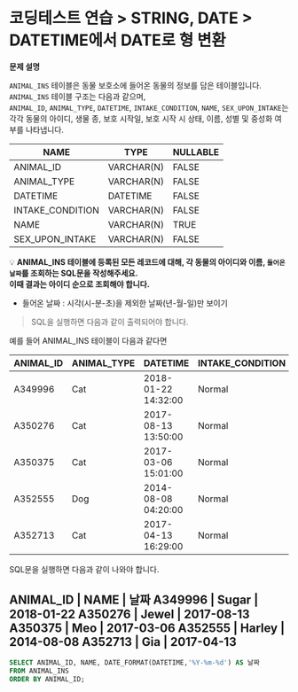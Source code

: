 # 코딩테스트 연습 > STRING, DATE > DATETIME에서 DATE로 형 변환

**문제 설명**

`ANIMAL_INS` 테이블은 동물 보호소에 들어온 동물의 정보를 담은 테이블입니다.   
`ANIMAL_INS` 테이블 구조는 다음과 같으며,   
`ANIMAL_ID`, `ANIMAL_TYPE`, `DATETIME`, `INTAKE_CONDITION`, `NAME`, `SEX_UPON_INTAKE`는  
각각 동물의 아이디, 생물 종, 보호 시작일, 보호 시작 시 상태, 이름, 성별 및 중성화 여부를 나타냅니다.

NAME	| TYPE | NULLABLE
--- | --- | ---
ANIMAL_ID |	VARCHAR(N) |	FALSE
ANIMAL_TYPE |	VARCHAR(N) |	FALSE
DATETIME |	DATETIME |	FALSE
INTAKE_CONDITION |	VARCHAR(N) |	FALSE
NAME |	VARCHAR(N) |	TRUE
SEX_UPON_INTAKE |	VARCHAR(N) |	FALSE


💡 **ANIMAL_INS 테이블에 등록된 모든 레코드에 대해, 각 동물의 아이디와 이름, `들어온 날짜`를 조회하는 SQL문을 작성해주세요.   
이때 결과는 아이디 순으로 조회해야 합니다.** 

- 들어온 날짜 : 시각(시-분-초)을 제외한 날짜(년-월-일)만 보이기

> SQL을 실행하면 다음과 같이 출력되어야 합니다.

예를 들어 ANIMAL_INS 테이블이 다음과 같다면

ANIMAL_ID |	ANIMAL_TYPE |	DATETIME | INTAKE_CONDITION |	NAME | SEX_UPON_INTAKE
--- | --- | --- | --- | --- | --- |
A349996 |	Cat |	2018-01-22 14:32:00 |	Normal |	Sugar |	Neutered Male
A350276 |	Cat |	2017-08-13 13:50:00 |	Normal |	Jewel |	Spayed Female
A350375 |	Cat |	2017-03-06 15:01:00 |	Normal |	Meo |	Neutered Male
A352555 |	Dog |	2014-08-08 04:20:00 |	Normal |	Harley |	Spayed Female
A352713 |	Cat |	2017-04-13 16:29:00 |	Normal |	Gia |	Spayed Female

SQL문을 실행하면 다음과 같이 나와야 합니다.

ANIMAL_ID |	NAME |	날짜
A349996 |	Sugar |	2018-01-22
A350276 |	Jewel |	2017-08-13
A350375 |	Meo |	2017-03-06
A352555 |	Harley |	2014-08-08
A352713 |	Gia |	2017-04-13
---

```sql
SELECT ANIMAL_ID, NAME, DATE_FORMAT(DATETIME,'%Y-%m-%d') AS 날짜
FROM ANIMAL_INS
ORDER BY ANIMAL_ID; 
```
